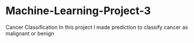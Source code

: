 # Machine-Learning-Project-3
Cancer Classification
In this project I made prediction to classify cancer as malignant or benign
